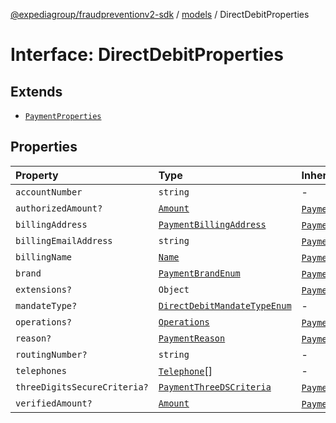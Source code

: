 [@expediagroup/fraudpreventionv2-sdk](../../index.md) / [models](../index.md) / DirectDebitProperties

# Interface: DirectDebitProperties

## Extends

- [`PaymentProperties`](PaymentProperties.md)

## Properties

| Property | Type | Inherited from |
| :------ | :------ | :------ |
| `accountNumber` | `string` | - |
| `authorizedAmount?` | [`Amount`](../classes/Amount.md) | [`PaymentProperties`](PaymentProperties.md).`authorizedAmount` |
| `billingAddress` | [`PaymentBillingAddress`](../classes/PaymentBillingAddress.md) | [`PaymentProperties`](PaymentProperties.md).`billingAddress` |
| `billingEmailAddress` | `string` | [`PaymentProperties`](PaymentProperties.md).`billingEmailAddress` |
| `billingName` | [`Name`](../classes/Name.md) | [`PaymentProperties`](PaymentProperties.md).`billingName` |
| `brand` | [`PaymentBrandEnum`](../type-aliases/PaymentBrandEnum.md) | [`PaymentProperties`](PaymentProperties.md).`brand` |
| `extensions?` | `Object` | [`PaymentProperties`](PaymentProperties.md).`extensions` |
| `mandateType?` | [`DirectDebitMandateTypeEnum`](../type-aliases/DirectDebitMandateTypeEnum.md) | - |
| `operations?` | [`Operations`](../classes/Operations.md) | [`PaymentProperties`](PaymentProperties.md).`operations` |
| `reason?` | [`PaymentReason`](../type-aliases/PaymentReason.md) | [`PaymentProperties`](PaymentProperties.md).`reason` |
| `routingNumber?` | `string` | - |
| `telephones` | [`Telephone`](../classes/Telephone.md)[] | - |
| `threeDigitsSecureCriteria?` | [`PaymentThreeDSCriteria`](../classes/PaymentThreeDSCriteria.md) | [`PaymentProperties`](PaymentProperties.md).`threeDigitsSecureCriteria` |
| `verifiedAmount?` | [`Amount`](../classes/Amount.md) | [`PaymentProperties`](PaymentProperties.md).`verifiedAmount` |
